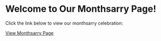 <!DOCTYPE html>
<html lang="en">
<head>
    <meta charset="UTF-8">
    <meta name="viewport" content="width=device-width, initial-scale=1.0">
    <title>Our Monthsarry</title>
</head>
<body>
    <h1>Welcome to Our Monthsarry Page!</h1>
    <p>Click the link below to view our monthsarry celebration:</p>
    <a href="index.html">View Monthsarry Page</a>
</body>
</html>
